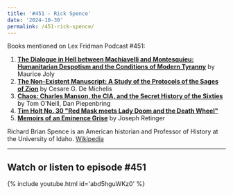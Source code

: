 ```yaml
---
title: '#451 - Rick Spence'
date: '2024-10-30'
permalink: /451-rick-spence/
---
```


Books mentioned on Lex Fridman Podcast #451:
1. <b><a href="https://amzn.to/3O2eXQB" target="_blank" rel="sponsored noopener noreferrer">The Dialogue in Hell between Machiavelli and Montesquieu: Humanitarian Despotism and the Conditions of Modern Tyranny</a></b> by Maurice Joly
2. <b><a href="https://amzn.to/4fHZPDE" target="_blank" rel="sponsored noopener noreferrer">The Non-Existent Manuscript: A Study of the Protocols of the Sages of Zion</a></b> by Cesare G. De Michelis
3. <b><a href="https://amzn.to/4hKStkD" target="_blank" rel="sponsored noopener noreferrer">Chaos: Charles Manson, the CIA, and the Secret History of the Sixties</a></b> by Tom O'Neill, Dan Piepenbring
4. <b><a href="https://amzn.to/3UKlkvN" target="_blank" rel="sponsored noopener noreferrer">Tim Holt No. 30 "Red Mask meets Lady Doom and the Death Wheel"</a></b>
5. <b><a href="https://amzn.to/3ACtuiY" target="_blank" rel="sponsored noopener noreferrer">Memoirs of an Eminence Grise</a></b> by Joseph Retinger

<!--more-->

Richard Brian Spence is an American historian and Professor of History at the University of Idaho. <a href="https://en.wikipedia.org/wiki/Richard_B._Spence" target="_blank">Wikipedia</a>

- - - - - -

## Watch or listen to episode #451

{% include youtube.html id='abd5hguWKz0' %}